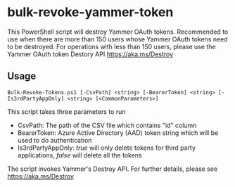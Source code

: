 # bulk-revoke-yammer-token
This PowerShell script will destroy Yammer OAuth tokens. Recommended to use when there are more than 150 users whose Yammer OAuth tokens need to be destroyed. For operations with less than 150 users, please use the Yammer OAuth token Destory API https://aka.ms/Destroy

## Usage
```
Bulk-Revoke-Tokens.ps1 [-CsvPath] <string> [-BearerToken] <string> [-Is3rdPartyAppOnly] <string> [<CommonParameters>]
```
This script takes three parameters to run
* CsvPath: The path of the CSV file which contains "id" column
* BearerToken: Azure Active Directory (AAD) token string which will be used to do authentication
* Is3rdPartyAppOnly: *true* will only delete tokens for third party applications, *false* will delete all the tokens

The script invokes Yammer's Destroy API. For further details, please see https://aka.ms/Destroy
